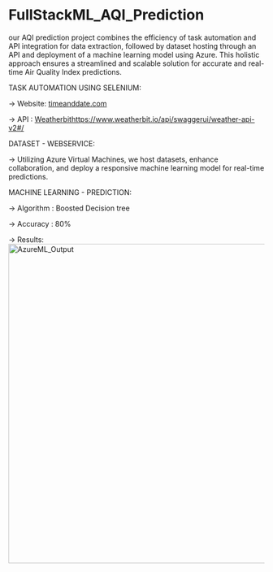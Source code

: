 # FullStackML_AQI_Prediction
our AQI prediction project combines the efficiency of task automation and API integration for data extraction, followed by dataset hosting through an API and deployment of a machine learning model using Azure. This holistic approach ensures a streamlined and scalable solution for accurate and real-time Air Quality Index predictions.

TASK AUTOMATION USING SELENIUM:

-> Website: [timeanddate.com](https://www.timeanddate.com/)

-> API : [Weatherbit](https://www.weatherbit.io/api/swaggerui/weather-api-v2#/)https://www.weatherbit.io/api/swaggerui/weather-api-v2#/

DATASET - WEBSERVICE:

-> Utilizing Azure Virtual Machines, we host datasets, enhance collaboration, and deploy a responsive machine learning model for real-time predictions.

MACHINE LEARNING - PREDICTION:

-> Algorithm : Boosted Decision tree

-> Accuracy : 80%

-> Results:
<img width="629" alt="AzureML_Output" src="https://github.com/NehaVital/FullStackML_AQI_Prediction/assets/112386508/d6e6579f-1f37-4a45-b101-a8fee66fa777">


